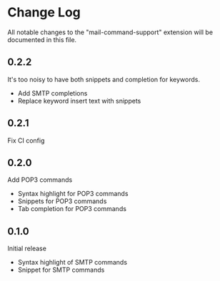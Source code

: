 # Change Log

All notable changes to the "mail-command-support" extension will be documented in this file.

## 0.2.2

It's too noisy to have both snippets and completion for keywords.

-   Add SMTP completions
-   Replace keyword insert text with snippets

## 0.2.1

Fix CI config

## 0.2.0

Add POP3 commands

-   Syntax highlight for POP3 commands
-   Snippets for POP3 commands
-   Tab completion for POP3 commands

## 0.1.0

Initial release

-   Syntax highlight of SMTP commands
-   Snippet for SMTP commands
